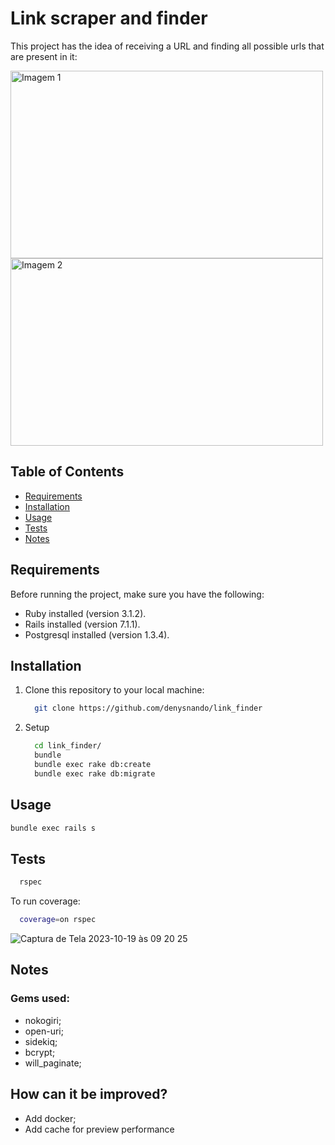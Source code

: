 # Link scraper and finder

This project has the idea of receiving a URL and finding all possible urls that are present in it:


<div>
  <img src="https://github.com/denysnando/link_finder/assets/3411874/fea6ae14-0fb4-4e2d-8aec-1d64096ae296" alt="Imagem 1" style="width: 500px; height: 300px;">
  <img src="https://github.com/denysnando/link_finder/assets/3411874/cc23171f-61e0-4aea-8a12-eb2aa2f6ab10" alt="Imagem 2" style="width: 500px; height: 300px;">
</div>

## Table of Contents

- [Requirements](#requirements)
- [Installation](#installation)
- [Usage](#usage)
- [Tests](#Tests)
- [Notes](#Notes)

## Requirements

Before running the project, make sure you have the following:

- Ruby installed (version 3.1.2).
- Rails installed (version 7.1.1).
- Postgresql installed (version 1.3.4).

## Installation

1. Clone this repository to your local machine:

   ```bash
     git clone https://github.com/denysnando/link_finder
   ```
2. Setup
   ```bash
     cd link_finder/
     bundle
     bundle exec rake db:create
     bundle exec rake db:migrate
   ```

## Usage
  ```bash
  bundle exec rails s
  ```

## Tests
   ```bash
     rspec
   ```

To run coverage:
```bash
  coverage=on rspec
```

 

![Captura de Tela 2023-10-19 às 09 20 25](https://github.com/denysnando/link_finder/assets/3411874/ebbe39f7-c319-4f52-8856-e39da6c04e81)

## Notes
   ### Gems used:

   - nokogiri;
   - open-uri;
   - sidekiq;
   - bcrypt;
   - will_paginate;


## How can it be improved?
- Add docker;
- Add cache for preview performance
